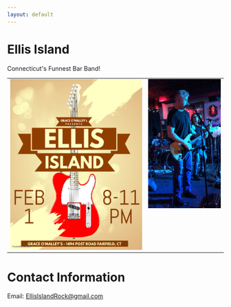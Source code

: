 ```yaml
---
layout: default
---
```


# Ellis Island
<p class="text">Connecticut's Funnest Bar Band!</p>

<table width="100%">
  <tr style="vertical-align: top;">
    <td with="70%" style="text-align: center;">
      <img src="images/poster_2019_02_01.jpg" width="600"/>
    </td>
    <td with="30%" style="text-align: center;">
      <img src="images/tim_and_jeannine_seagrape.jpg" width="330"/>
    </td>
  </tr>
</table>

# Contact Information

Email: [EllisIslandRock@gmail.com](mailto:EllisIslandRock@gmail.com)
